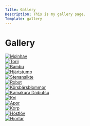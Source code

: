 ```yaml
---
Title: Gallery
Description: This is my gallery page.
Template: gallery
---
```



Gallery
====================
<div class="gallerypic unkai">
    <a class="gallerylink" href="%base_url%?image/unkai.jpg" target="_blank">
        <picture>
            <source media="(min-width: 668px)" srcset="%base_url%/image/unkai.jpg?h=200&w=750&crop-to-fit&area=15,0,0,0&q=70&sharpen">
            <img src="%base_url%/image/unkai.jpg?w=550" alt="Molnhav">
        </picture>
    </a>
</div>

<div class="gallerypic torii">
    <a class="gallerylink" href="%base_url%?image/torii.jpg" target="_blank">
        <picture>
            <source media="(min-width: 668px)" srcset="%base_url%/image/torii.jpg?h=400&w=500&crop-to-fit&q=90&sharpen">
            <img src="%base_url%/image/torii.jpg?w=550" alt="Torii">
        </picture>
    </a>
</div>

<div class="gallerypic take">
    <a class="gallerylink" href="%base_url%?image/take.jpg" target="_blank">
        <picture>
            <source media="(min-width: 668px)" srcset="%base_url%/image/take.jpg?h=600&w=250&crop-to-fit&sharpen">
            <img src="%base_url%/image/take.jpg?w=550" alt="Bambu">
        </picture>
    </a>
</div>

<div class="gallerypic wilson">
    <a class="gallerylink" href="%base_url%?image/wilson.jpg" target="_blank">
        <picture>
            <source media="(min-width: 668px)" srcset="%base_url%/image/wilson.jpg?h=200&w=250&crop-to-fit&q=70&sharpen">
            <img src="%base_url%/image/wilson.jpg?w=550" alt="Hjärtstump">
        </picture>
    </a>
</div>

<div class="gallerypic geodude">
    <a class="gallerylink" href="%base_url%?image/geodude.jpg" target="_blank">
        <picture>
            <source media="(min-width: 668px)" srcset="%base_url%/image/geodude.jpg?h=200&w=250&crop-to-fit&q=70&sharpen">
            <img src="%base_url%/image/geodude.jpg?w=550" alt="Stenansikte">
        </picture>
    </a>
</div>

<div class="gallerypic robot">
    <a class="gallerylink" href="%base_url%?image/robot.jpg" target="_blank">
        <picture>
            <source media="(min-width: 668px)" srcset="%base_url%/image/robot.jpg?h=200&w=250&crop-to-fit&q=70&sharpen">
            <img src="%base_url%/image/robot.jpg?w=550" alt="Robot">
        </picture>
    </a>
</div>

<div class="gallerypic sakura">
    <a class="gallerylink" href="%base_url%?image/sakura.jpg" target="_blank">
        <picture>
            <source media="(min-width: 668px)" srcset="%base_url%/image/sakura.jpg?h=200&w=750&crop-to-fit&q=70&sharpen">
            <img src="%base_url%/image/sakura.jpg?w=550" alt="Körsbärsblommor">
        </picture>
    </a>
</div>

<div class="gallerypic kamakuradaibutsu">
    <a class="gallerylink" href="%base_url%?image/kamakuradaibutsu.jpg" target="_blank">
        <picture>
            <source media="(min-width: 668px)" srcset="%base_url%/image/kamakuradaibutsu.jpg?h=200&w=250&crop-to-fit&q=70&sharpen">
            <img src="%base_url%/image/kamakuradaibutsu.jpg?w=550" alt="Kamakura Daibutsu">
        </picture>
    </a>
</div>

<div class="gallerypic koi">
    <a class="gallerylink" href="%base_url%?image/koi.jpg" target="_blank">
        <picture>
            <source media="(min-width: 668px)" srcset="%base_url%/image/koi.jpg?h=400&w=250&crop-to-fit&q=70&sharpen">
            <img src="%base_url%/image/koi.jpg?w=550" alt="Koi">
        </picture>
    </a>
</div>

<div  class="gallerypic sarusan">
    <a class="gallerylink" href="%base_url%?image/sarusan.jpg" target="_blank">
        <picture>
            <source media="(min-width: 668px)" srcset="%base_url%/image/sarusan.jpg?h=400&w=500&crop-to-fit&q=70&sharpen">
            <img src="%base_url%/image/sarusan.jpg?w=550" alt="Apor">
        </picture>
    </a>
</div>

<div class="gallerypic karasu">
    <a class="gallerylink" href="%base_url%?image/karasu.jpg" target="_blank">
        <picture>
            <source media="(min-width: 668px)" srcset="%base_url%/image/karasu.jpg?h=200&w=500&crop-to-fit&area=20,0,0,0&q=70&sharpen">
            <img src="%base_url%/image/karasu.jpg?w=550" alt="Korp">
        </picture>
    </a>
</div>

<div class="gallerypic kouyou">
    <a class="gallerylink" href="%base_url%?image/kouyou.jpg" target="_blank">
        <picture>
            <source media="(min-width: 668px)" srcset="%base_url%/image/kouyou.jpg?h=400&w=500&crop-to-fit&q=70&sharpen">
            <img src="%base_url%/image/kouyou.jpg?w=550" alt="Höstlöv">
        </picture>
    </a>
</div>

<div class="gallerypic shika">
    <a class="gallerylink" href="%base_url%?image/shika.jpg" target="_blank">
        <picture>
            <source media="(min-width: 668px)" srcset="%base_url%/image/shika.jpg?h=400&w=750&crop-to-fit&area=25,0,0,0">
            <img src="%base_url%/image/shika.jpg?w=550" alt="Hjortar">
        </picture>
    </a>
</div>
